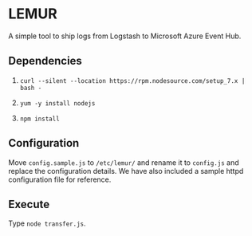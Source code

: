 # LEMUR
A simple tool to ship logs from Logstash to Microsoft Azure Event Hub.

## Dependencies

1. `curl --silent --location https://rpm.nodesource.com/setup_7.x | bash -`

2. `yum -y install nodejs`

3. `npm install`

## Configuration

Move `config.sample.js` to `/etc/lemur/` and rename it to `config.js` and replace the configuration details. We have also included a sample httpd configuration file for reference.

## Execute

Type `node transfer.js`.